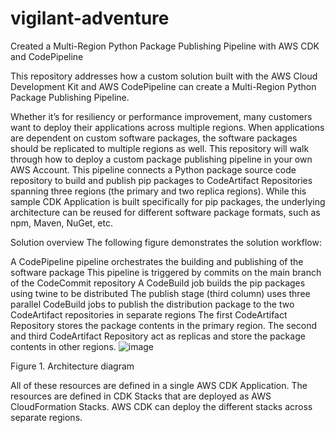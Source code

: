 # vigilant-adventure
Created a Multi-Region Python Package Publishing Pipeline with AWS CDK and CodePipeline

This repository addresses how a custom solution built with the AWS Cloud Development Kit and AWS CodePipeline can create a Multi-Region Python Package Publishing Pipeline.

Whether it’s for resiliency or performance improvement, many customers want to deploy their applications across multiple regions. When applications are dependent on custom software packages, the software packages should be replicated to multiple regions as well. This repository will walk through how to deploy a custom package publishing pipeline in your own AWS Account. This pipeline connects a Python package source code repository to build and publish pip packages to CodeArtifact Repositories spanning three regions (the primary and two replica regions). While this sample CDK Application is built specifically for pip packages, the underlying architecture can be reused for different software package formats, such as npm, Maven, NuGet, etc.

Solution overview
The following figure demonstrates the solution workflow:

A CodePipeline pipeline orchestrates the building and publishing of the software package
This pipeline is triggered by commits on the main branch of the CodeCommit repository
A CodeBuild job builds the pip packages using twine to be distributed
The publish stage (third column) uses three parallel CodeBuild jobs to publish the distribution package to the two CodeArtifact repositories in separate regions
The first CodeArtifact Repository stores the package contents in the primary region.
The second and third CodeArtifact Repository act as replicas and store the package contents in other regions.
![image](https://user-images.githubusercontent.com/76660222/205563417-95efdb87-bef9-412b-b161-8c951d2a5b91.png)

Figure 1.  Architecture diagram

All of these resources are defined in a single AWS CDK Application. The resources are defined in CDK Stacks that are deployed as AWS CloudFormation Stacks. AWS CDK can deploy the different stacks across separate regions.
